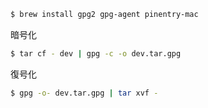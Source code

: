 
```bash
$ brew install gpg2 gpg-agent pinentry-mac
```
暗号化
```bash
$ tar cf - dev | gpg -c -o dev.tar.gpg
```
復号化
```bash
$ gpg -o- dev.tar.gpg | tar xvf -
```
